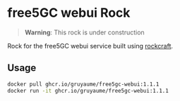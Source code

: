 # free5GC webui Rock

> **Warning**: This rock is under construction

Rock for the free5GC webui service built using [rockcraft](https://github.com/canonical/rockcraft). 

## Usage

```bash
docker pull ghcr.io/gruyaume/free5gc-webui:1.1.1
docker run -it ghcr.io/gruyaume/free5gc-webui:1.1.1
```
